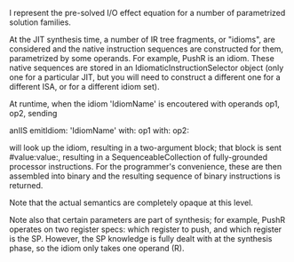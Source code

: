 I represent the pre-solved I/O effect equation for a number of parametrized solution families.

At the JIT synthesis time, a number of IR tree fragments, or "idioms", are considered and the native instruction sequences are constructed for them, parametrized by some operands.  For example, PushR is an idiom.  These native sequences are stored in an IdiomaticInstructionSelector object (only one for a particular JIT, but you will need to construct a different one for a different ISA, or for a different idiom set).

At runtime, when the idiom 'IdiomName' is encoutered with operands op1, op2, sending 

anIIS emitIdiom: 'IdiomName' with: op1 with:  op2: 

will look up the idiom, resulting in a two-argument block; that block is sent #value:value:, resulting in a SequenceableCollection of fully-grounded processor instructions.  For the programmer's convenience, these are then assembled into binary and the resulting sequence of binary instructions is returned.

Note that the actual semantics are completely opaque at this level.

Note also that certain parameters are part of synthesis; for example, PushR operates on two register specs: which register to push, and which register is the SP.  However, the SP knowledge is fully dealt with at the synthesis phase, so the idiom only takes one operand (R).

